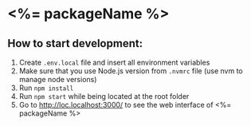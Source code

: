 # <%= packageName %>

## How to start development:

1. Create `.env.local` file and insert all environment variables
2. Make sure that you use Node.js version from `.nvmrc` file (use nvm to manage node versions)
3. Run `npm install`
4. Run `npm start` while being located at the root folder
5. Go to http://loc.localhost:3000/ to see the web interface of <%= packageName %>
